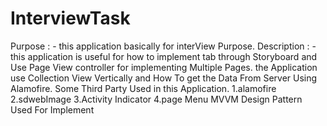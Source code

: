 # InterviewTask
 Purpose : -  this application basically for interView Purpose. 
 Description : - this application is useful for how to implement tab through Storyboard 
 and Use Page View controller for implementing Multiple Pages.
 the Application use Collection View Vertically and How To get the Data From Server Using Alamofire.
  Some Third Party Used in this Application.
    1.alamofire
    2.sdwebImage
    3.Activity Indicator
    4.page Menu
MVVM Design Pattern Used For Implement
